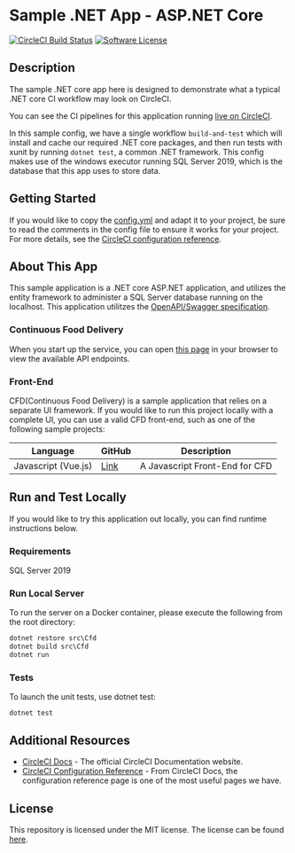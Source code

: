 # Sample .NET App - ASP.NET Core

[![CircleCI Build Status](https://circleci.com/gh/nagsides/sample-dotnet-cfd.svg?style=svg)](https://circleci.com/gh/nagsides/sample-dotnet-cfd) [![Software License](https://img.shields.io/badge/license-MIT-blue.svg)](https://app.circleci.com/pipelines/github/nagsides/dotnet-sample-cfd)

## Description

The sample .NET core app here is designed to demonstrate what a typical .NET core CI workflow may look on CircleCI.

You can see the CI pipelines for this application running [live on CircleCI](https://app.circleci.com/pipelines/github/nagsides/dotnet-sample-cfd?branch=main).

In this sample config, we have a single workflow `build-and-test` which will install and cache our required .NET core packages, and then run tests with xunit by running `dotnet test`, a common .NET framework. This config makes use of the windows executor running SQL Server 2019, which is the database that this app uses to store data.

## Getting Started

If you would like to copy the [config.yml](https://github.com/CircleCI-Public/dotnet-sample-cfd/blob/main/.circleci/config.yml) and adapt it to your project, be sure to read the comments in the config file to ensure it works for your project. For more details, see the [CircleCI configuration reference](https://circleci.com/docs/2.0/configuration-reference/).


## About This App

This sample application is a .NET core ASP.NET application, and utilizes the entity framework to administer a SQL Server database running on the localhost.  This application utilitzes the [OpenAPI/Swagger specification](https://swagger.io/specification/).

### Continuous Food Delivery

When you start up the service, you can open [this page](http://localhost:8080/CFD/1.0.0/ui/) in your browser to view the available API endpoints.



### Front-End

CFD(Continuous Food Delivery) is a sample application that relies on a separate UI framework. If you would like to run this project locally with a complete UI, you can use a valid CFD front-end, such as one of the following sample projects:

| Language |  GitHub | Description |
|---|---|---|
|  Javascript (Vue.js) | [Link](https://github.com/CircleCI-Public/sample-javascript-cfd)  | A Javascript Front-End for CFD |

## Run and Test Locally

If you would like to try this application out locally, you can find runtime instructions below.

### Requirements

SQL Server 2019

### Run Local Server

To run the server on a Docker container, please execute the following from the root directory:

```cmd
dotnet restore src\Cfd
dotnet build src\Cfd
dotnet run
```


### Tests

To launch the unit tests, use dotnet test:

```
dotnet test
```


## Additional Resources

* [CircleCI Docs](https://circleci.com/docs/) - The official CircleCI Documentation website.
* [CircleCI Configuration Reference](https://circleci.com/docs/2.0/configuration-reference/#section=configuration) - From CircleCI Docs, the configuration reference page is one of the most useful pages we have.


## License

This repository is licensed under the MIT license.
The license can be found [here](./LICENSE).
